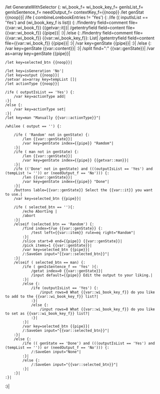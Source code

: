 /let GenerateWithSelector {: wi_book_f= wi_book_key_f= genIsList_f= genIsSentence_f= needOutput_f=  contextKey_f={{noop}}
	/let genStat {{noop}}|
	/ife ( combineLorebookEntries != 'Yes') {:
		/ife (( inputIsList == 'Yes') and (wi_book_key_f is list)) {:
			/findentry field=comment file={{var::wi_book_f}} {{getvar::it}}|
			/getentryfield field=content file={{var::wi_book_f}} {{pipe}}|
		:}|
		/else {:
			/findentry field=comment file={{var::wi_book_f}} {{var::wi_book_key_f}}: List|
			/getentryfield field=content file={{var::wi_book_f}} {{pipe}}|
		:}|
		/var key=genState {{pipe}}|
	:}|
	/else {:
		/var key=genState {{var::content}}|
	:}|
	/split find=":" {{var::genState}}|
	/var as=array key=genState {{pipe}}|
	
	/let key=selected_btn {{noop}}|
	
	/let key=isGeneration 'No'|
	/let key=output {{noop}}|
	/setvar as=array key=tempList []|
	/let actionType {{noop}}|
	
	/ife ( outputIsList == 'Yes') {:
		/var key=actionType add|
	:}|
	/else {:
		/var key=actionType set|
	:}|
	/let key=man "Manually {{var::actionType}}"|
	
	/whilee ( output == '') {:
		
		/ife ( 'Random' not in genState) {:
			/len {{var::genState}}|
			/var key=genState index={{pipe}} "Ramdom"|
		:}|
		/ife ( man not in genState) {:
			/len {{var::genState}}|
			/var key=genState index={{pipe}} {{getvar::man}}|
		:}|
		/ife (('Done' not in genState) and (((outputIsList == 'Yes') and (tempList != '')) or (needOutput_f == 'No'))) {:
			/len {{var::genState}}|
			/var key=genState index={{pipe}} "Done"|
		:}|
		/buttons lable={{var::genState}} Select the {{var::it}} you want to use.|
		/var key=selected_btn {{pipe}}|
		
		/ife ( selected_btn == ''){:
			/echo Aborting |
			/abort
		:}|
		/elseif (selected_btn == 'Random') {:
			/find index=true {{var::genState}} {:
		        /test left={{var::item}} rule=eq right="Random"|
			:}|
			/slice start=0 end={{pipe}} {{var::genState}}|
			/pick items=1 {{var::genState}}|
			/var key=selected_btn {{pipe}}|
			/:SaveGen input="{{var::selected_btn}}"|
		:}|
		/elseif ( selected_btn == man) {:
			/ife ( genIsSentence_f == 'Yes' ){:
				/getat index=0 {{var::genState}}|
				/input default={{pipe}} Edit the output to your liking.|
			:}|
			/else {:
				/ife (outputIsList == 'Yes') {:
					/input rows=8 What {{var::wi_book_key_f}} do you like to add to the {{var::wi_book_key_f}} list?|
				:}|
				/else {:
					/input rows=8 What {{var::wi_book_key_f}} do you like to set as {{var::wi_book_key_f}} list?|
				:}|
			:}|
			/var key=selected_btn {{pipe}}|
			/:SaveGen input="{{var::selected_btn}}"|
		:}|
		/else {:
			/ife (( genState == 'Done') and (((outputIsList == 'Yes') and (tempList == '')) or (needOutput_f == 'No'))) {:
				/:SaveGen input="None"|
			:}|
			/else {:
				/:SaveGen input="{{var::selected_btn}}"|
			:}|
		:}|
	:}|
:}|